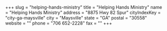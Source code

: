 +++
slug = "helping-hands-ministry"
title = "Helping Hands Ministry"
name = "Helping Hands Ministry"
address = "8875 Hwy 82 Spur"
cityIndexKey = "city-ga-maysville"
city = "Maysville"
state = "GA"
postal = "30558"
website = ""
phone = "706 652-2228"
fax = ""
+++
